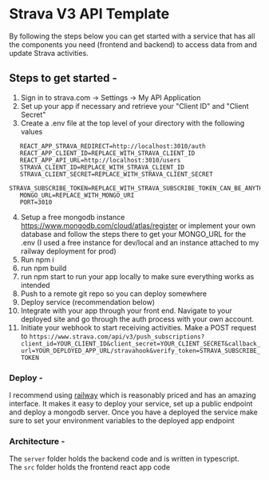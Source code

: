 # Strava V3 API Template

By following the steps below you can get started with a service that has all the components you need (frontend and backend) to access data from and update Strava activities.

## Steps to get started -

1. Sign in to strava.com -> Settings -> My API Application
2. Set up your app if necessary and retrieve your "Client ID" and "Client Secret"
3. Create a .env file at the top level of your directory with the following values

```
   REACT_APP_STRAVA_REDIRECT=http://localhost:3010/auth
   REACT_APP_CLIENT_ID=REPLACE_WITH_STRAVA_CLIENT_ID
   REACT_APP_API_URL=http://localhost:3010/users
   STRAVA_CLIENT_ID=REPLACE_WITH_STRAVA_CLIENT_ID
   STRAVA_CLIENT_SECRET=REPLACE_WITH_STRAVA_CLIENT_SECRET
   STRAVA_SUBSCRIBE_TOKEN=REPLACE_WITH_STRAVA_SUBSCRIBE_TOKEN_CAN_BE_ANYTHING
   MONGO_URL=REPLACE_WITH_MONGO_URI
   PORT=3010
```

4. Setup a free mongodb instance https://www.mongodb.com/cloud/atlas/register or implement your own database and follow the steps there to get your MONGO_URL for the .env (I used a free instance for dev/local and an instance attached to my railway deployment for prod)
5. Run npm i
6. run npm build
7. run npm start to run your app locally to make sure everything works as intended
8. Push to a remote git repo so you can deploy somewhere
9. Deploy service (recommendation below)
10. Integrate with your app through your front end. Navigate to your deployed site and go through the auth process with your own account.
11. Initiate your webhook to start receiving activities. Make a POST request to `https://www.strava.com/api/v3/push_subscriptions?client_id=YOUR_CLIENT_ID&client_secret=YOUR_CLIENT_SECRET&callback_url=YOUR_DEPLOYED_APP_URL/stravahook&verify_token=STRAVA_SUBSCRIBE_TOKEN`

### Deploy -

I recommend using [railway](railway.app) which is reasonably priced and has an amazing interface. It makes it easy to deploy your service, set up a public endpoint and deploy a mongodb server.
Once you have a deployed the service make sure to set your environment variables to the deployed app endpoint

### Architecture -

The `server` folder holds the backend code and is written in typescript. <br />  The `src` folder holds the frontend react app code


